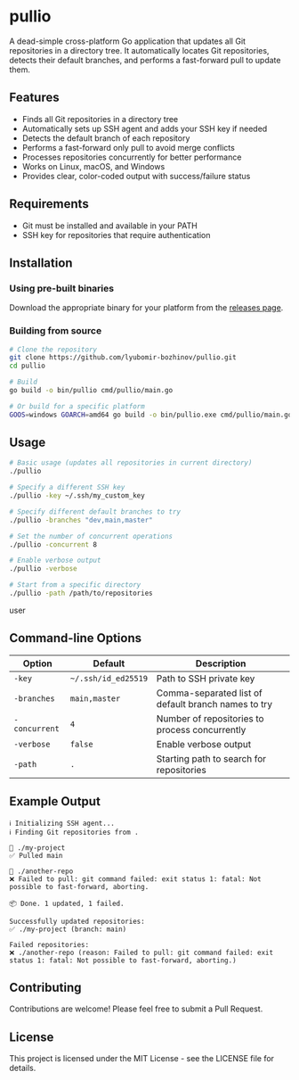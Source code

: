 # pullio

A dead-simple cross-platform Go application that updates all Git repositories in a directory tree. It automatically locates Git repositories, detects their default branches, and performs a fast-forward pull to update them.

## Features

- Finds all Git repositories in a directory tree
- Automatically sets up SSH agent and adds your SSH key if needed
- Detects the default branch of each repository
- Performs a fast-forward only pull to avoid merge conflicts
- Processes repositories concurrently for better performance
- Works on Linux, macOS, and Windows
- Provides clear, color-coded output with success/failure status

## Requirements

- Git must be installed and available in your PATH
- SSH key for repositories that require authentication

## Installation

### Using pre-built binaries

Download the appropriate binary for your platform from the [releases page](https://github.com/lyubomir-bozhinov/pullio/releases).

### Building from source

```bash
# Clone the repository
git clone https://github.com/lyubomir-bozhinov/pullio.git
cd pullio

# Build
go build -o bin/pullio cmd/pullio/main.go

# Or build for a specific platform
GOOS=windows GOARCH=amd64 go build -o bin/pullio.exe cmd/pullio/main.go
```

## Usage

```bash
# Basic usage (updates all repositories in current directory)
./pullio

# Specify a different SSH key
./pullio -key ~/.ssh/my_custom_key

# Specify different default branches to try
./pullio -branches "dev,main,master"

# Set the number of concurrent operations
./pullio -concurrent 8

# Enable verbose output
./pullio -verbose

# Start from a specific directory
./pullio -path /path/to/repositories
```
user
## Command-line Options

| Option | Default | Description |
|--------|---------|-------------|
| `-key` | `~/.ssh/id_ed25519` | Path to SSH private key |
| `-branches` | `main,master` | Comma-separated list of default branch names to try |
| `-concurrent` | `4` | Number of repositories to process concurrently |
| `-verbose` | `false` | Enable verbose output |
| `-path` | `.` | Starting path to search for repositories |

## Example Output

```
ℹ️ Initializing SSH agent...
ℹ️ Finding Git repositories from .

📁 ./my-project
✅ Pulled main

📁 ./another-repo
❌ Failed to pull: git command failed: exit status 1: fatal: Not possible to fast-forward, aborting.

📦 Done. 1 updated, 1 failed.

Successfully updated repositories:
✅ ./my-project (branch: main)

Failed repositories:
❌ ./another-repo (reason: Failed to pull: git command failed: exit status 1: fatal: Not possible to fast-forward, aborting.)
```

## Contributing

Contributions are welcome! Please feel free to submit a Pull Request.

## License

This project is licensed under the MIT License - see the LICENSE file for details.
